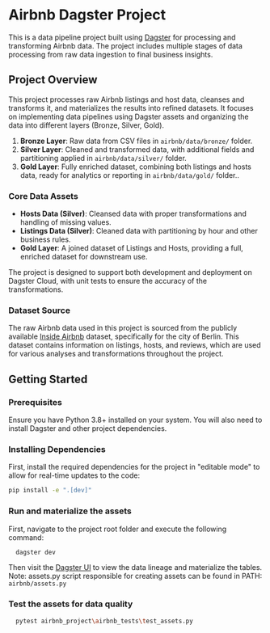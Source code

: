 # Airbnb Dagster Project

This is a data pipeline project built using [Dagster](https://dagster.io/) for processing and transforming Airbnb data. The project includes multiple stages of data processing from raw data ingestion to final business insights.

## Project Overview

This project processes raw Airbnb listings and host data, cleanses and transforms it, and materializes the results into refined datasets. It focuses on implementing data pipelines using Dagster assets and organizing the data into different layers (Bronze, Silver, Gold).

1. **Bronze Layer**: Raw data from CSV files in `airbnb/data/bronze/` folder.
2. **Silver Layer**: Cleaned and transformed data, with additional fields and partitioning applied in `airbnb/data/silver/` folder.
3. **Gold Layer**: Fully enriched dataset, combining both listings and hosts data, ready for analytics or reporting in `airbnb/data/gold/` folder..

### Core Data Assets
- **Hosts Data (Silver)**: Cleansed data with proper transformations and handling of missing values.
- **Listings Data (Silver)**: Cleaned data with partitioning by hour and other business rules.
- **Gold Layer**: A joined dataset of Listings and Hosts, providing a full, enriched dataset for downstream use.

The project is designed to support both development and deployment on Dagster Cloud, with unit tests to ensure the accuracy of the transformations.

### Dataset Source

The raw Airbnb data used in this project is sourced from the publicly available [Inside Airbnb](https://insideairbnb.com/berlin/) dataset, specifically for the city of Berlin. This dataset contains information on listings, hosts, and reviews, which are used for various analyses and transformations throughout the project.

## Getting Started

### Prerequisites

Ensure you have Python 3.8+ installed on your system. You will also need to install Dagster and other project dependencies.

### Installing Dependencies

First, install the required dependencies for the project in "editable mode" to allow for real-time updates to the code:

```bash
pip install -e ".[dev]"
```

### Run and materialize the assets

First, navigate to the project root folder and execute the following command:

```bash
  dagster dev
```
Then visit the [Dagster UI](http://localhost:3000/) to view the data lineage and materialize the tables.
Note: assets.py script responsible for creating assets can be found in PATH: `airbnb/assets.py`

### Test the assets for data quality

```bash
  pytest airbnb_project\airbnb_tests\test_assets.py
```